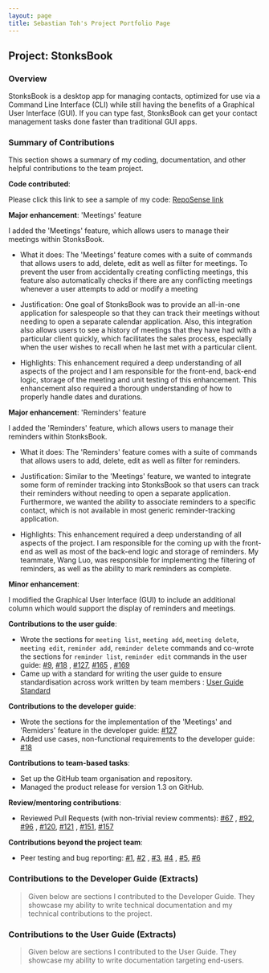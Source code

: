 ```yaml
---
layout: page
title: Sebastian Toh's Project Portfolio Page
---
```


## Project: StonksBook

### Overview

StonksBook is a desktop app for managing contacts, optimized for use via a Command Line Interface (CLI) while still having the benefits of a Graphical User Interface (GUI). If you can type fast, StonksBook can get your contact management tasks done faster than traditional GUI apps.

### Summary of Contributions

This section shows a summary of my coding, documentation, and other helpful contributions to the team project.

**Code contributed**: 

Please click this link to see a sample of my code: [RepoSense link](https://nus-cs2103-ay2021s1.github.io/tp-dashboard/#breakdown=true&search=sebastiantoh&sort=groupTitle&sortWithin=title&since=2020-08-14&timeframe=commit&mergegroup=&groupSelect=groupByRepos&checkedFileTypes=docs~functional-code~test-code~other&tabOpen=true&tabType=authorship&tabAuthor=sebastiantoh&tabRepo=AY2021S1-CS2103T-T11-1%2Ftp%5Bmaster%5D&authorshipIsMergeGroup=false&authorshipFileTypes=docs~functional-code~test-code~other)

**Major enhancement**: 'Meetings' feature

I added the 'Meetings' feature, which allows users to manage their meetings within StonksBook.

* What it does: The 'Meetings' feature comes with a suite of commands that allows users to add, delete, edit as
 well as filter for meetings. To prevent the user from accidentally creating conflicting meetings, this feature also
  automatically checks if there are any conflicting meetings whenever a user attempts to add or modify a meeting
  
* Justification: One goal of StonksBook was to provide an all-in-one application for salespeople so that they
 can track their meetings without needing to open a separate calendar application. Also, this integration also
  allows users to see a history of meetings that they have had with a particular client quickly, which
   facilitates the sales process, especially when the user wishes to recall when he last met with a particular
    client. 
    
* Highlights: This enhancement required a deep understanding of all aspects of the project and I am responsible for the
 front-end, back-end logic, storage of the meeting and unit testing of this enhancement. This enhancement also
  required a thorough understanding of how to properly handle dates and durations.

**Major enhancement**: 'Reminders' feature

I added the 'Reminders' feature, which allows users to manage their reminders within StonksBook.

* What it does: The 'Reminders' feature comes with a suite of commands that allows users to add, delete, edit as
 well as filter for reminders.
 
* Justification: Similar to the 'Meetings' feature, we wanted to integrate some form of reminder tracking into
 StonksBook so that users can track their reminders without needing to open a separate application. Furthermore, we
  wanted the ability to associate reminders to a specific contact, which is not available in most generic reminder-tracking application.
  
* Highlights: This enhancement required a deep understanding of all aspects of the project. I am responsible for the
 coming up with the front-end as well as most of the back-end logic and storage of reminders. My teammate, Wang Luo, was
   responsible for implementing the filtering of reminders, as well as the ability to mark reminders as complete.

**Minor enhancement**: 

I modified the Graphical User Interface (GUI) to include an additional column which would support the display of
 reminders and meetings.
   
**Contributions to the user guide**:
- Wrote the sections for `meeting list`, `meeting add`, `meeting delete`, `meeting edit`, `reminder add`, 
`reminder delete` commands and co-wrote the sections for `reminder list`, `reminder edit` commands in the user
 guide: [#9](https://github.com/AY2021S1-CS2103T-T11-1/tp/pull/9), [#18](https://github.com/AY2021S1-CS2103T-T11-1/tp/pull/18)
 , [#127](https://github.com/AY2021S1-CS2103T-T11-1/tp/pull/127), [#165](https://github.com/AY2021S1-CS2103T-T11-1/tp/pull/165)
 , [#169](https://github.com/AY2021S1-CS2103T-T11-1/tp/pull/169)
- Came up with a standard for writing the user guide to ensure standardisation across work written by team members
: [User Guide Standard](https://github.com/AY2021S1-CS2103T-T11-1/tp/issues/64#issuecomment-717080176)

**Contributions to the developer guide**:
- Wrote the sections for the implementation of the 'Meetings' and 'Remiders' feature in the developer guide: [#127](https://github.com/AY2021S1-CS2103T-T11-1/tp/pull/127)
- Added use cases, non-functional requirements to the developer guide: [#18](https://github.com/AY2021S1-CS2103T-T11-1/tp/pull/18)

**Contributions to team-based tasks**:
- Set up the GitHub team organisation and repository.
- Managed the product release for version 1.3 on GitHub.

**Review/mentoring contributions**:
- Reviewed Pull Requests (with non-trivial review comments): [#67](https://github.com/AY2021S1-CS2103T-T11-1/tp/pull/67)
, [#92](https://github.com/AY2021S1-CS2103T-T11-1/tp/pull/92), [#96](https://github.com/AY2021S1-CS2103T-T11-1/tp/pull/96)
, [#120](https://github.com/AY2021S1-CS2103T-T11-1/tp/pull/120), [#121](https://github.com/AY2021S1-CS2103T-T11-1/tp/pull/121)
, [#151](https://github.com/AY2021S1-CS2103T-T11-1/tp/pull/151), [#157](https://github.com/AY2021S1-CS2103T-T11-1/tp/pull/157)

**Contributions beyond the project team**:
- Peer testing and bug reporting: [#1](https://github.com/sebastiantoh/ped/issues/1), [#2](https://github.com/sebastiantoh/ped/issues/2)
, [#3](https://github.com/sebastiantoh/ped/issues/3), [#4](https://github.com/sebastiantoh/ped/issues/4)
, [#5](https://github.com/sebastiantoh/ped/issues/5), [#6](https://github.com/sebastiantoh/ped/issues/6)

### Contributions to the Developer Guide (Extracts)

> Given below are sections I contributed to the Developer Guide. They showcase my ability to write technical documentation and my technical contributions to the project.



### Contributions to the User Guide (Extracts)

> Given below are sections I contributed to the User Guide. They showcase my ability to write documentation targeting end-users.


